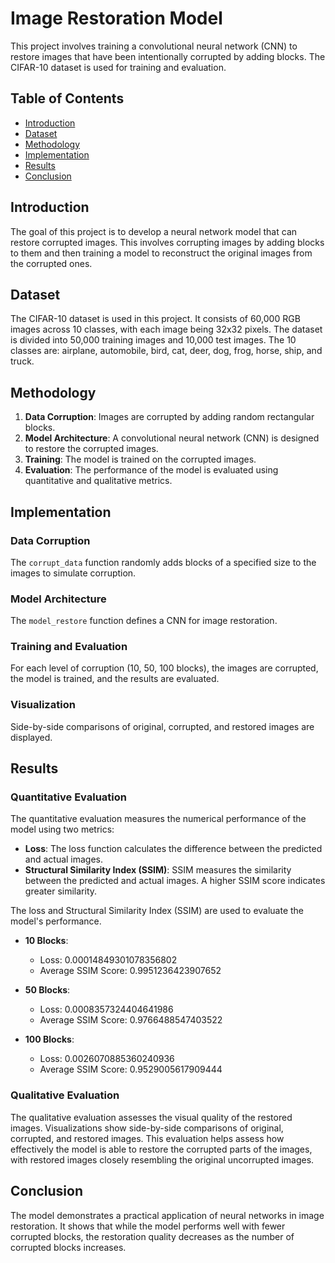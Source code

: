# Image Restoration Model

This project involves training a convolutional neural network (CNN) to restore images that have been intentionally corrupted by adding blocks. The CIFAR-10 dataset is used for training and evaluation.

## Table of Contents
- [Introduction](#introduction)
- [Dataset](#dataset)
- [Methodology](#methodology)
- [Implementation](#implementation)
- [Results](#results)
- [Conclusion](#conclusion)

## Introduction
The goal of this project is to develop a neural network model that can restore corrupted images. This involves corrupting images by adding blocks to them and then training a model to reconstruct the original images from the corrupted ones.

## Dataset
The CIFAR-10 dataset is used in this project. It consists of 60,000 RGB images across 10 classes, with each image being 32x32 pixels. The dataset is divided into 50,000 training images and 10,000 test images. The 10 classes are: airplane, automobile, bird, cat, deer, dog, frog, horse, ship, and truck.

## Methodology
1. **Data Corruption**: Images are corrupted by adding random rectangular blocks.
2. **Model Architecture**: A convolutional neural network (CNN) is designed to restore the corrupted images.
3. **Training**: The model is trained on the corrupted images.
4. **Evaluation**: The performance of the model is evaluated using quantitative and qualitative metrics.

## Implementation
### Data Corruption
The `corrupt_data` function randomly adds blocks of a specified size to the images to simulate corruption.

### Model Architecture
The `model_restore` function defines a CNN for image restoration.

### Training and Evaluation
For each level of corruption (10, 50, 100 blocks), the images are corrupted, the model is trained, and the results are evaluated.

### Visualization
Side-by-side comparisons of original, corrupted, and restored images are displayed.

## Results
### Quantitative Evaluation
The quantitative evaluation measures the numerical performance of the model using two metrics:

- **Loss**: The loss function calculates the difference between the predicted and actual images.
- **Structural Similarity Index (SSIM)**: SSIM measures the similarity between the predicted and actual images. A higher SSIM score indicates greater similarity.

The loss and Structural Similarity Index (SSIM) are used to evaluate the model's performance.

- **10 Blocks**:
  - Loss: 0.00014849301078356802
  - Average SSIM Score: 0.9951236423907652

- **50 Blocks**:
  - Loss: 0.0008357324404641986
  - Average SSIM Score: 0.9766488547403522

- **100 Blocks**:
  - Loss: 0.0026070885360240936
  - Average SSIM Score: 0.9529005617909444

### Qualitative Evaluation
The qualitative evaluation assesses the visual quality of the restored images. Visualizations show side-by-side comparisons of original, corrupted, and restored images. This evaluation helps assess how effectively the model is able to restore the corrupted parts of the images, with restored images closely resembling the original uncorrupted images.

## Conclusion
The model demonstrates a practical application of neural networks in image restoration. It shows that while the model performs well with fewer corrupted blocks, the restoration quality decreases as the number of corrupted blocks increases.
